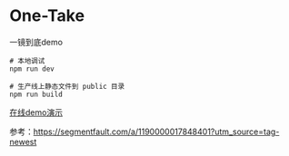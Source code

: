 # One-Take
一镜到底demo

```
# 本地调试
npm run dev

# 生产线上静态文件到 public 目录
npm run build
```
[在线demo演示](http://cooperhu.com/mystatic/One-Take/public/index.html)

参考：https://segmentfault.com/a/1190000017848401?utm_source=tag-newest